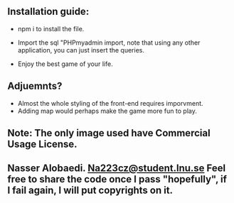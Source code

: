 ## Installation guide: 

- npm i to install the file. 

- Import the sql "PHPmyadmin import, note that using any other application, you can just insert the queries. 

- Enjoy the best game of your life. 


## Adjuemnts? 
- Almost the whole styling of the front-end requires imporvment. 
- Adding map would perhaps make the game more fun to play. 

## Note: The only image used have Commercial Usage License. 
## Nasser Alobaedi. Na223cz@student.lnu.se Feel free to share the code once I pass "hopefully", if I fail again, I will put copyrights on it. 